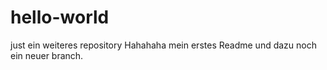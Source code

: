 # hello-world
just ein weiteres repository
Hahahaha mein erstes Readme und dazu noch ein neuer branch.
